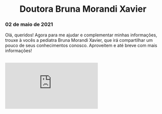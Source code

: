 <center><h1>Doutora Bruna Morandi Xavier</h1></center>
<h3>02 de maio de 2021</h3>

Olá, queridos!
Agora para me ajudar e complementar minhas informações, trouxe à vocês a pediatra Bruna Morandi Xavier, que irá compartilhar um pouco de seus conhecimentos conosco.
Aproveitem e até breve com mais informações!

<br>
<div class="containerVideo">
  <iframe class="responsive-iframe-Video" src="https://www.youtube.com/embed/EUJL5mDJ4Vk" frameborder="0" allow="accelerometer; autoplay; encrypted-media; gyroscope; picture-in-picture" allowfullscreen></iframe>
</div>
